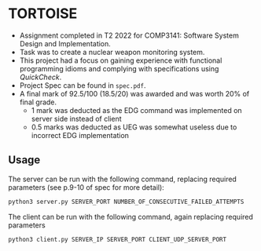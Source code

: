 # TORTOISE

- Assignment completed in T2 2022 for COMP3141: Software System Design and Implementation.
- Task was to create a nuclear weapon monitoring system.
- This project had a focus on gaining experience with functional programming idioms and complying with specifications using _QuickCheck_.
- Project Spec can be found in `spec.pdf`.
- A final mark of 92.5/100 (18.5/20) was awarded and was worth 20% of final grade.
  - 1 mark was deducted as the EDG command was implemented on server side instead of client
  - 0.5 marks was deducted as UEG was somewhat useless due to incorrect EDG implementation

## Usage

The server can be run with the following command, replacing required parameters (see p.9-10 of spec for more detail):
```sh
python3 server.py SERVER_PORT NUMBER_OF_CONSECUTIVE_FAILED_ATTEMPTS
```

The client can be run with the following command, again replacing required parameters
```sh
python3 client.py SERVER_IP SERVER_PORT CLIENT_UDP_SERVER_PORT
```
